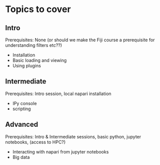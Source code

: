 # Topics to cover
## Intro
Prerequisites: None (or should we make the Fiji course a prerequisite for understanding filters etc??)
* Installation
* Basic loading and viewing
* Using plugins

## Intermediate
Prerequisites: Intro session, local napari installation
* IPy console
* scripting

## Advanced
Prerequisites: Intro & Intermediate sessions, basic python, jupyter notebooks, (access to HPC?)
* Interacting with napari from jupyter notebooks
* Big data
